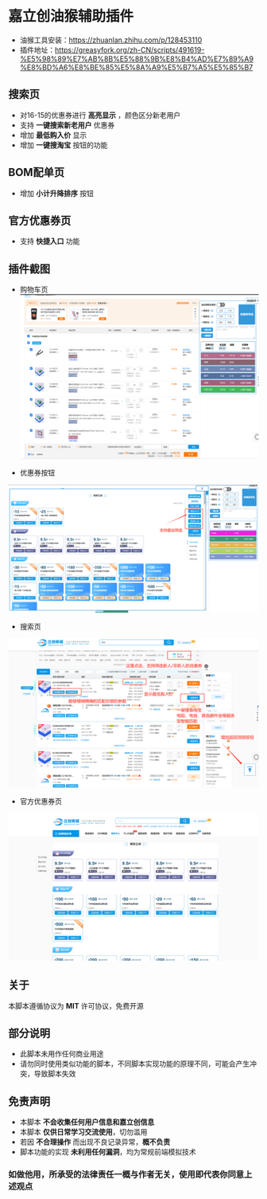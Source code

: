 # 嘉立创油猴辅助插件

- 油猴工具安装：<https://zhuanlan.zhihu.com/p/128453110>
- 插件地址：<https://greasyfork.org/zh-CN/scripts/491619-%E5%98%89%E7%AB%8B%E5%88%9B%E8%B4%AD%E7%89%A9%E8%BD%A6%E8%BE%85%E5%8A%A9%E5%B7%A5%E5%85%B7>
## 搜索页

- 对16-15的优惠券进行 __高亮显示__ ，颜色区分新老用户
- 支持 __一键搜索新老用户__ 优惠券
- 增加 __最低购入价__ 显示
- 增加 __一键搜淘宝__ 按钮的功能

## BOM配单页

- 增加 __小计升降排序__ 按钮

## 官方优惠券页

- 支持 __快捷入口__ 功能

## 插件截图

- 购物车页
![[购物车页](https://cart.szlcsc.com/cart/display.html)](/assets/cart_page_.png)

- 优惠券按钮

![[优惠券页](https://www.szlcsc.com/huodong.html)](/assets/coupon_page_.png)  

- 搜索页

![[搜索页](https://so.szlcsc.com/global.html)](/assets/search_page_2.jpg)

- 官方优惠券页

![[搜索页](https://so.szlcsc.com/global.html)](/assets/jlc_coupon_page.png)

## 关于

本脚本遵循协议为 __MIT__ 许可协议，免费开源

## 部分说明

- 此脚本未用作任何商业用途  
- 请勿同时使用类似功能的脚本，不同脚本实现功能的原理不同，可能会产生冲突，导致脚本失效  

## 免责声明

- 本脚本 __不会收集任何用户信息和嘉立创信息__  
- 本脚本 __仅供日常学习交流使用__，切勿滥用  
- 若因 __不合理操作__ 而出现不良记录异常，__概不负责__  
- 脚本功能的实现 __未利用任何漏洞__，均为常规前端模拟技术  

### 如做他用，所承受的法律责任一概与作者无关，使用即代表你同意上述观点

